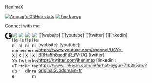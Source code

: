 HenimeX

[![Anurag's GitHub stats](https://github-readme-stats.vercel.app/api?username=henimex&show_icons=true&theme=vision-friendly-dark)](https://github.com/henimex/github-readme-stats)
[![Top Langs](https://github-readme-stats.vercel.app/api/top-langs/?username=henimex&layout=compact)](https://github.com/henimex/github-readme-stats)

Connect with me:

[<img align="left" alt="HenimeX" width="22px" src="https://raw.githubusercontent.com/iconic/open-iconic/master/svg/globe.svg" />][website]
[<img align="left" alt="HenimeX | YouTube" width="22px" src="https://cdn.jsdelivr.net/npm/simple-icons@v3/icons/youtube.svg" />][youtube]
[<img align="left" alt="HenimeX | Twitter" width="22px" src="https://cdn.jsdelivr.net/npm/simple-icons@v3/icons/twitter.svg" />][twitter]
[<img align="left" alt="HenimeX | LinkedIn" width="22px" src="https://cdn.jsdelivr.net/npm/simple-icons@v3/icons/linkedin.svg" />][linkedin]
[<img align="left" alt="HenimeX | Instagram" width="22px" src="https://cdn.jsdelivr.net/npm/simple-icons@v3/icons/instagram.svg" />][instagram]

[instagram]: https://instagram.com/henimex/
[website]:
[youtube]: https://www.youtube.com/channel/UCYe-BRHa5h8qedFtR_iW-UQ
[twitter]: https://twitter.com/jhenimex
[linkedin]: https://www.linkedin.com/in/ferhat-oygur-71b2b5ab/?originalSubdomain=tr
